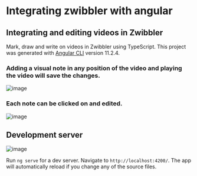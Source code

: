 
# Integrating zwibbler with angular

## Integrating and editing videos in Zwibbler

Mark, draw and write on videos in Zwibbler using TypeScript. This project was generated with [Angular CLI](https://github.com/angular/angular-cli) version 11.2.4.

### Adding a visual note in any position of the video and playing the video will save the changes.
![image](https://user-images.githubusercontent.com/60219661/121508844-aeb8ee80-ca03-11eb-8d32-c294dcb6e34b.png)
### Each note can be clicked on and edited.
![image](https://user-images.githubusercontent.com/60219661/121509406-3b63ac80-ca04-11eb-832e-c115a12b68d2.png)

## Development server

![image](https://user-images.githubusercontent.com/60219661/121508473-436f1c80-ca03-11eb-963e-c3b3a35e829e.png)

Run `ng serve` for a dev server. Navigate to `http://localhost:4200/`. The app will automatically reload if you change any of the source files.

